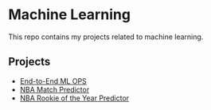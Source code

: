 # Machine Learning

This repo contains my projects related to machine learning.

## Projects

  - [End-to-End ML OPS]()
  - [NBA Match Predictor]()
  - [NBA Rookie of the Year Predictor]()
